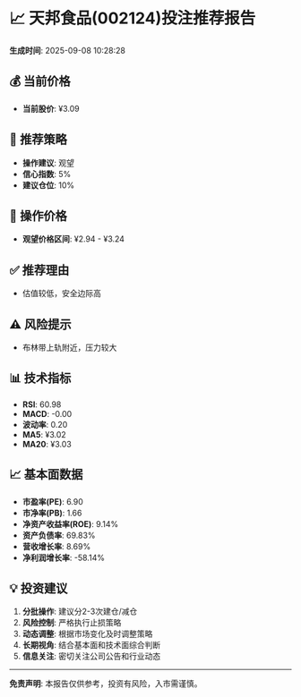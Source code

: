 # 📈 天邦食品(002124)投注推荐报告

**生成时间**: 2025-09-08 10:28:28

## 💰 当前价格
- **当前股价**: ¥3.09

## 🎯 推荐策略
- **操作建议**: 观望
- **信心指数**: 5%
- **建议仓位**: 10%

## 💸 操作价格
- **观望价格区间**: ¥2.94 - ¥3.24

## ✅ 推荐理由
- 估值较低，安全边际高

## ⚠️ 风险提示
- 布林带上轨附近，压力较大

## 📊 技术指标
- **RSI**: 60.98
- **MACD**: -0.00
- **波动率**: 0.20
- **MA5**: ¥3.02
- **MA20**: ¥3.03

## 📈 基本面数据
- **市盈率(PE)**: 6.90
- **市净率(PB)**: 1.66
- **净资产收益率(ROE)**: 9.14%
- **资产负债率**: 69.83%
- **营收增长率**: 8.69%
- **净利润增长率**: -58.14%

## 💡 投资建议
1. **分批操作**: 建议分2-3次建仓/减仓
2. **风险控制**: 严格执行止损策略
3. **动态调整**: 根据市场变化及时调整策略
4. **长期视角**: 结合基本面和技术面综合判断
5. **信息关注**: 密切关注公司公告和行业动态

---
**免责声明**: 本报告仅供参考，投资有风险，入市需谨慎。
